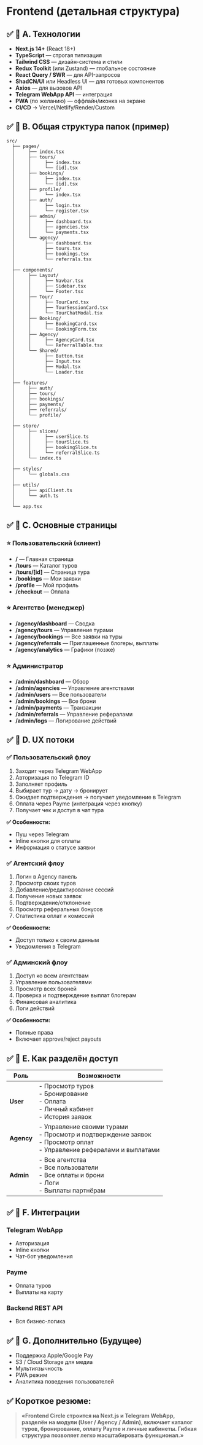 # Frontend (детальная структура)

## ✅ 📌 A. Технологии

- **Next.js 14+** (React 18+)
- **TypeScript** — строгая типизация
- **Tailwind CSS** — дизайн-система и стили
- **Redux Toolkit** (или Zustand) — глобальное состояние
- **React Query / SWR** — для API-запросов
- **ShadCN/UI** или Headless UI — для готовых компонентов
- **Axios** — для вызовов API
- **Telegram WebApp API** — интеграция
- **PWA** (по желанию) — оффлайн/иконка на экране
- **CI/CD** → Vercel/Netlify/Render/Custom

## ✅ 📌 B. Общая структура папок (пример)

```
src/
  ├── pages/
  │     ├── index.tsx
  │     ├── tours/
  │     │     ├── index.tsx
  │     │     └── [id].tsx
  │     ├── bookings/
  │     │     ├── index.tsx
  │     │     └── [id].tsx
  │     ├── profile/
  │     │     └── index.tsx
  │     ├── auth/
  │     │     ├── login.tsx
  │     │     └── register.tsx
  │     ├── admin/
  │     │     ├── dashboard.tsx
  │     │     ├── agencies.tsx
  │     │     └── payments.tsx
  │     └── agency/
  │           ├── dashboard.tsx
  │           ├── tours.tsx
  │           ├── bookings.tsx
  │           └── referrals.tsx
  │
  ├── components/
  │     ├── Layout/
  │     │     ├── Navbar.tsx
  │     │     ├── Sidebar.tsx
  │     │     └── Footer.tsx
  │     ├── Tour/
  │     │     ├── TourCard.tsx
  │     │     ├── TourSessionCard.tsx
  │     │     └── TourChatModal.tsx
  │     ├── Booking/
  │     │     ├── BookingCard.tsx
  │     │     └── BookingForm.tsx
  │     ├── Agency/
  │     │     ├── AgencyCard.tsx
  │     │     └── ReferralTable.tsx
  │     └── Shared/
  │           ├── Button.tsx
  │           ├── Input.tsx
  │           ├── Modal.tsx
  │           └── Loader.tsx
  │
  ├── features/
  │     ├── auth/
  │     ├── tours/
  │     ├── bookings/
  │     ├── payments/
  │     ├── referrals/
  │     └── profile/
  │
  ├── store/
  │     ├── slices/
  │     │     ├── userSlice.ts
  │     │     ├── tourSlice.ts
  │     │     ├── bookingSlice.ts
  │     │     └── referralSlice.ts
  │     └── index.ts
  │
  ├── styles/
  │     └── globals.css
  │
  ├── utils/
  │     ├── apiClient.ts
  │     └── auth.ts
  │
  └── app.tsx
```

## ✅ 📌 C. Основные страницы

### ⭐ Пользовательский (клиент)
- **/** — Главная страница
- **/tours** — Каталог туров
- **/tours/[id]** — Страница тура
- **/bookings** — Мои заявки
- **/profile** — Мой профиль
- **/checkout** — Оплата

### ⭐ Агентство (менеджер)
- **/agency/dashboard** — Сводка
- **/agency/tours** — Управление турами
- **/agency/bookings** — Все заявки на туры
- **/agency/referrals** — Приглашенные блогеры, выплаты
- **/agency/analytics** — Графики (позже)

### ⭐ Администратор
- **/admin/dashboard** — Обзор
- **/admin/agencies** — Управление агентствами
- **/admin/users** — Все пользователи
- **/admin/bookings** — Все брони
- **/admin/payments** — Транзакции
- **/admin/referrals** — Управление рефералами
- **/admin/logs** — Логирование действий

## ✅ 📌 D. UX потоки

### ✅ Пользовательский флоу
1. Заходит через Telegram WebApp
2. Авторизация по Telegram ID
3. Заполняет профиль
4. Выбирает тур → дату → бронирует
5. Ожидает подтверждения → получает уведомление в Telegram
6. Оплата через Payme (интеграция через кнопку)
7. Получает чек и доступ в чат тура

**✅ Особенности:**
- Пуш через Telegram
- Inline кнопки для оплаты
- Информация о статусе заявки

### ✅ Агентский флоу
1. Логин в Agency панель
2. Просмотр своих туров
3. Добавление/редактирование сессий
4. Получение новых заявок
5. Подтверждение/отклонение
6. Просмотр реферальных бонусов
7. Статистика оплат и комиссий

**✅ Особенности:**
- Доступ только к своим данным
- Уведомления в Telegram

### ✅ Админский флоу
1. Доступ ко всем агентствам
2. Управление пользователями
3. Просмотр всех броней
4. Проверка и подтверждение выплат блогерам
5. Финансовая аналитика
6. Логи действий

**✅ Особенности:**
- Полные права
- Включает approve/reject payouts

## ✅ 📌 E. Как разделён доступ

| Роль | Возможности |
|------|-------------|
| **User** | - Просмотр туров<br>- Бронирование<br>- Оплата<br>- Личный кабинет<br>- История заявок |
| **Agency** | - Управление своими турами<br>- Просмотр и подтверждение заявок<br>- Просмотр оплат<br>- Управление рефералами и выплатами |
| **Admin** | - Все агентства<br>- Все пользователи<br>- Все оплаты и брони<br>- Логи<br>- Выплаты партнёрам |

## ✅ 📌 F. Интеграции

### **Telegram WebApp**
- Авторизация
- Inline кнопки
- Чат-бот уведомления

### **Payme**
- Оплата туров
- Выплаты на карту

### **Backend REST API**
- Вся бизнес-логика

## ✅ 📌 G. Дополнительно (Будущее)

- Поддержка Apple/Google Pay
- S3 / Cloud Storage для медиа
- Мультиязычность
- PWA режим
- Аналитика поведения пользователей

## ✅ Короткое резюме:

> **«Frontend Circle строится на Next.js и Telegram WebApp, разделён на модули (User / Agency / Admin), включает каталог туров, бронирование, оплату Payme и личные кабинеты. Гибкая структура позволяет легко масштабировать функционал.»** 